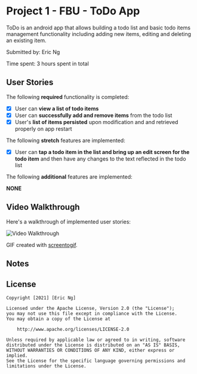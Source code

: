 # Project 1 - FBU - ToDo App

ToDo is an android app that allows building a todo list and basic todo items management functionality including adding new items, editing and deleting an existing item.

Submitted by: Eric Ng

Time spent: 3 hours spent in total

## User Stories

The following **required** functionality is completed:

* [X] User can **view a list of todo items**
* [X] User can **successfully add and remove items** from the todo list
* [X] User's **list of items persisted** upon modification and and retrieved properly on app restart

The following **stretch** features are implemented:

* [X] User can **tap a todo item in the list and bring up an edit screen for the todo item** and then have any changes to the text reflected in the todo list

The following **additional** features are implemented:

**NONE**

## Video Walkthrough

Here's a walkthrough of implemented user stories:

<img src='x' title='Video Walkthrough' alt='Video Walkthrough' />

GIF created with [screentogif](https://www.screentogif.com/).

## Notes

## License

    Copyright [2021] [Eric Ng]

    Licensed under the Apache License, Version 2.0 (the "License");
    you may not use this file except in compliance with the License.
    You may obtain a copy of the License at

        http://www.apache.org/licenses/LICENSE-2.0

    Unless required by applicable law or agreed to in writing, software
    distributed under the License is distributed on an "AS IS" BASIS,
    WITHOUT WARRANTIES OR CONDITIONS OF ANY KIND, either express or implied.
    See the License for the specific language governing permissions and
    limitations under the License.